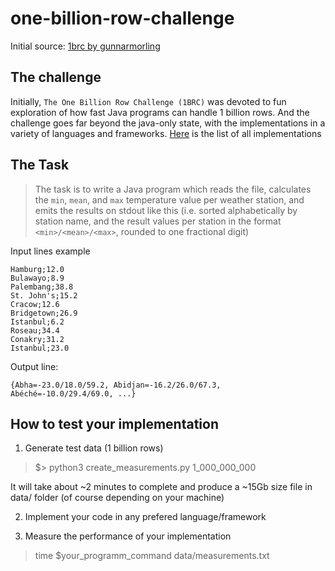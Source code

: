 # one-billion-row-challenge

Initial source: [1brc by gunnarmorling](https://github.com/gunnarmorling/1brc)

## The challenge

Initially, `The One Billion Row Challenge (1BRC)` was devoted to fun exploration of how fast Java programs can handle 1 billion rows.
And the challenge goes far beyond the java-only state, with the implementations in a variety of languages and frameworks. 
[Here](https://github.com/gunnarmorling/1brc/discussions/categories/show-and-tell) is the list of all implementations

## The Task

> The task is to write a Java program which reads the file, calculates the `min`, `mean`, and `max` temperature value per weather station, and emits the results on stdout like this (i.e. sorted alphabetically by station name, and the result values per station in the format `<min>/<mean>/<max>`, rounded to one fractional digit)

Input lines example 
```csv
Hamburg;12.0
Bulawayo;8.9
Palembang;38.8
St. John's;15.2
Cracow;12.6
Bridgetown;26.9
Istanbul;6.2
Roseau;34.4
Conakry;31.2
Istanbul;23.0
```

Output line:
```
{Abha=-23.0/18.0/59.2, Abidjan=-16.2/26.0/67.3, Abéché=-10.0/29.4/69.0, ...}
```

## How to test your implementation

1. Generate test data (1 billion rows)
> $> python3 create_measurements.py 1_000_000_000

It will take about ~2 minutes to complete and produce a ~15Gb size file in data/ folder (of course depending on your machine)

2. Implement your code in any prefered language/framework

3. Measure the performance of your implementation
> time $your_programm_command data/measurements.txt
